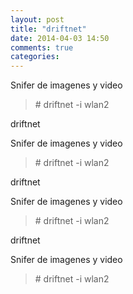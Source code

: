 ```yaml
---
layout: post
title: "driftnet"
date: 2014-04-03 14:50
comments: true
categories: 
---
```

Snifer de imagenes y video

>\# driftnet -i wlan2

driftnet

Snifer de imagenes y video

>\# driftnet -i wlan2

driftnet

Snifer de imagenes y video

>\# driftnet -i wlan2

driftnet

Snifer de imagenes y video

>\# driftnet -i wlan2

